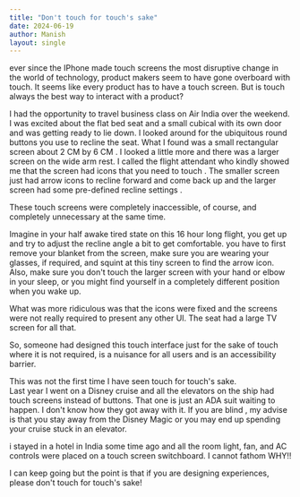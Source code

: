 ```yaml
---
title: "Don't touch for touch's sake"
date: 2024-06-19
author: Manish
layout: single
---
```

ever since the IPhone made touch screens the most disruptive change in the world of technology, product makers seem to have gone overboard with touch. It seems like every product has to have a touch screen. But is touch always the best way to interact with a product?

I had the opportunity to travel business class on Air India over the weekend. I was excited about the flat bed seat and a small cubical with its own door and was getting ready to lie down. I looked around for the ubiquitous round buttons you use to recline the seat. What I found was a small rectangular screen about 2 CM by 6 CM . I looked a little more and there was a larger screen on the wide arm rest. I called the flight attendant who kindly showed me that the screen had icons that you need to touch . The smaller screen just had arrow icons to recline forward and come back up and the larger screen had some pre-defined recline settings . 

These touch screens were completely inaccessible, of course, and completely unnecessary at the same time. 

Imagine in your half awake tired state on this 16 hour long flight, you get up and try to adjust the recline angle a bit to get comfortable. you have to first remove your blanket from the screen, make sure you are wearing your glasses, if required, and squint at this tiny screen to find the arrow icon.
Also, make sure you don't touch the larger screen with your hand or elbow in your sleep, or you might find yourself in a completely different position when you wake up.

What was more ridiculous was that the icons were fixed and the screens were not really required to present any other UI. The seat had a large TV screen for all that. 

So, someone had designed this touch interface just for the sake of touch where it is not required, is a nuisance for all users and is an accessibility barrier.

This was not the first time I have seen touch for touch's sake.  
Last year I went on a Disney cruise and all the elevators on the ship had touch screens instead of buttons. That one is just an ADA suit waiting to happen. I don't know how they got away with it. If you are blind , my advise is that you stay away from the Disney Magic or you may end up spending your cruise stuck in an elevator.

i stayed in a hotel in India some time ago and all the room light, fan, and AC controls were placed on a touch screen switchboard. I cannot fathom WHY!!

I can keep going but the point is that if you are designing experiences, please don't touch for touch's sake!
